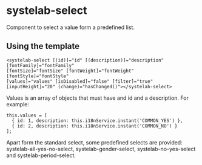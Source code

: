 # systelab-select

Component to select a value form a predefined list.

## Using the template
```
<systelab-select [(id)]="id" [(description)]="description" [fontFamily]="fontFamily" 
[fontSize]="fontSize" [fontWeight]="fontWeight" [fontStyle]="fontStyle"
[values]="values" [isDisabled]="false" [filter]="true" [inputHeight]="20" (change)="hasChanged()"></systelab-select>
```

Values is an array of objects that must have and id and a description. For example:

```
this.values = [
  { id: 1, description: this.i18nService.instant('COMMON_YES') },
  { id: 2, description: this.i18nService.instant('COMMON_NO') }
];
```

Apart form the standard select, some predefined selects are provided: systelab-all-yes-no-select, systelab-gender-select, systelab-no-yes-select and systelab-period-select.
